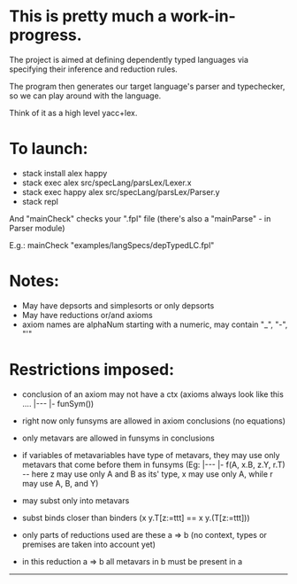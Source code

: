 # This is pretty much a work-in-progress.

The project is aimed at defining dependently typed languages via specifying their inference and reduction rules.

The program then generates our target language's parser and typechecker, so we can play around with the language.

Think of it as a high level yacc+lex.


# To launch:

- stack install alex happy
- stack exec alex src/specLang/parsLex/Lexer.x
- stack exec happy alex src/specLang/parsLex/Parser.y
- stack repl

And "mainCheck" checks your ".fpl" file (there's also a "mainParse" - in Parser module)

E.g.: mainCheck "examples/langSpecs/depTypedLC.fpl"

# Notes:
- May have depsorts and simplesorts or only depsorts
- May have reductions or/and axioms
- axiom names are alphaNum starting with a numeric, may contain "_", "-", "'"

# Restrictions imposed:
- conclusion of an axiom may not have a ctx (axioms always look like this .... |--- |- funSym())

- right now only funsyms are allowed in axiom conclusions (no equations)
- only metavars are allowed in funsyms in conclusions
- if variables of metavariables have type of metavars, they may use only metavars that come before them in funsyms (Eg: |--- |- f(A, x.B, z.Y, r.T) -- here z may use only A and B as its' type, x may use only A, while r may use A, B, and Y)

- may subst only into metavars
- subst binds closer than binders (x y.T[z:=ttt] == x y.(T[z:=ttt]))


- only parts of reductions used are these a => b (no context, types or premises are taken into account yet)
- in this reduction a => b all metavars in b must be present in a


---
